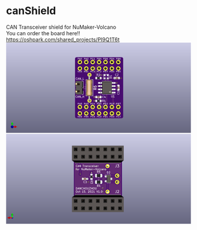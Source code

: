 # canShield
CAN Transceiver shield for NuMaker-Volcano<br>
You can order the board here!!<br>
https://oshpark.com/shared_projects/PI9Q1T6t
![image](./kicad/pcb/canShield.png)
![image](./kicad/pcb/canShield_back.png)
